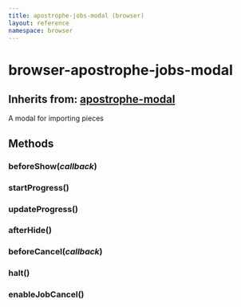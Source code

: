 ```yaml
---
title: apostrophe-jobs-modal (browser)
layout: reference
namespace: browser
---
```


# browser-apostrophe-jobs-modal

## Inherits from: [apostrophe-modal](https://github.com/apostrophecms/apostrophe-documentation/tree/e71017392b54a258d8d72811456c862139150a96/modules/apostrophe-modal/browser-apostrophe-modal.html)

A modal for importing pieces

## Methods

### beforeShow\(_callback_\)

### startProgress\(\)

### updateProgress\(\)

### afterHide\(\)

### beforeCancel\(_callback_\)

### halt\(\)

### enableJobCancel\(\)


